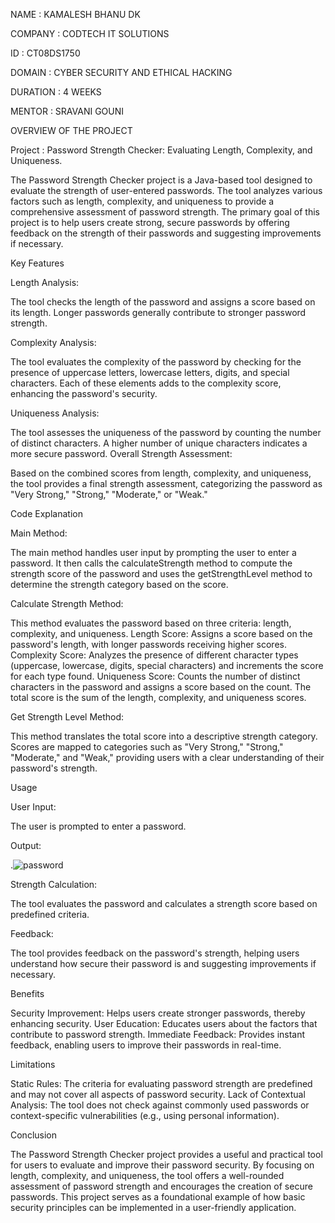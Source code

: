 NAME : KAMALESH BHANU DK

COMPANY : CODTECH IT SOLUTIONS

ID : CT08DS1750

DOMAIN : CYBER SECURITY AND ETHICAL HACKING

DURATION : 4 WEEKS

MENTOR : SRAVANI GOUNI


OVERVIEW OF THE PROJECT

Project : Password Strength Checker: Evaluating Length, Complexity, and Uniqueness.

The Password Strength Checker project is a Java-based tool designed to evaluate the strength of user-entered passwords. The tool analyzes various factors such as length, complexity, and uniqueness to provide a comprehensive assessment of password strength. The primary goal of this project is to help users create strong, secure passwords by offering feedback on the strength of their passwords and suggesting improvements if necessary.

Key Features

Length Analysis:

The tool checks the length of the password and assigns a score based on its length. Longer passwords generally contribute to stronger password strength.

Complexity Analysis:

The tool evaluates the complexity of the password by checking for the presence of uppercase letters, lowercase letters, digits, and special characters. Each of these elements adds to the complexity score, enhancing the password's security.

Uniqueness Analysis:

The tool assesses the uniqueness of the password by counting the number of distinct characters. A higher number of unique characters indicates a more secure password.
Overall Strength Assessment:

Based on the combined scores from length, complexity, and uniqueness, the tool provides a final strength assessment, categorizing the password as "Very Strong," "Strong," "Moderate," or "Weak."

Code Explanation

Main Method:

The main method handles user input by prompting the user to enter a password. It then calls the calculateStrength method to compute the strength score of the password and uses the getStrengthLevel method to determine the strength category based on the score.

Calculate Strength Method:

This method evaluates the password based on three criteria: length, complexity, and uniqueness.
Length Score: Assigns a score based on the password's length, with longer passwords receiving higher scores.
Complexity Score: Analyzes the presence of different character types (uppercase, lowercase, digits, special characters) and increments the score for each type found.
Uniqueness Score: Counts the number of distinct characters in the password and assigns a score based on the count.
The total score is the sum of the length, complexity, and uniqueness scores.

Get Strength Level Method:

This method translates the total score into a descriptive strength category. Scores are mapped to categories such as "Very Strong," "Strong," "Moderate," and "Weak," providing users with a clear understanding of their password's strength.

Usage

User Input:

The user is prompted to enter a password.

Output:

.![password](https://github.com/KAMALESH-BHANU/CODTECH-TASK1/assets/173052485/50e2d125-ec68-462d-ba77-c47b9cb0c0d9)

Strength Calculation:

The tool evaluates the password and calculates a strength score based on predefined criteria.

Feedback:

The tool provides feedback on the password's strength, helping users understand how secure their password is and suggesting improvements if necessary.

Benefits

Security Improvement: Helps users create stronger passwords, thereby enhancing security.
User Education: Educates users about the factors that contribute to password strength.
Immediate Feedback: Provides instant feedback, enabling users to improve their passwords in real-time.

Limitations

Static Rules: The criteria for evaluating password strength are predefined and may not cover all aspects of password security.
Lack of Contextual Analysis: The tool does not check against commonly used passwords or context-specific vulnerabilities (e.g., using personal information).

Conclusion

The Password Strength Checker project provides a useful and practical tool for users to evaluate and improve their password security. By focusing on length, complexity, and uniqueness, the tool offers a well-rounded assessment of password strength and encourages the creation of secure passwords. This project serves as a foundational example of how basic security principles can be implemented in a user-friendly application.

